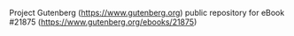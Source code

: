 Project Gutenberg (https://www.gutenberg.org) public repository for eBook #21875 (https://www.gutenberg.org/ebooks/21875)
